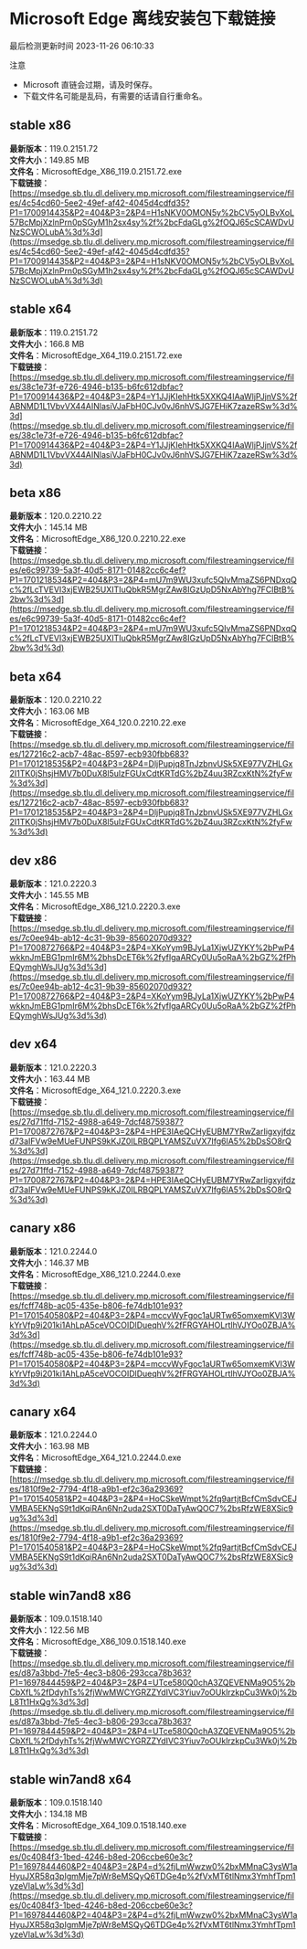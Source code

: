 # Microsoft Edge 离线安装包下载链接
最后检测更新时间
2023-11-26 06:10:33

注意
* Microsoft 直链会过期，请及时保存。
* 下载文件名可能是乱码，有需要的话请自行重命名。

## stable x86
**最新版本**：119.0.2151.72  
**文件大小**：149.85 MB  
**文件名**：MicrosoftEdge_X86_119.0.2151.72.exe  
**下载链接**：[https://msedge.sb.tlu.dl.delivery.mp.microsoft.com/filestreamingservice/files/4c54cd60-5ee2-49ef-af42-4045d4cdfd35?P1=1700914435&P2=404&P3=2&P4=H1sNKV0OMON5y%2bCV5yOLBvXoL57BcMpjXzlnPrn0pSGyM1h2sx4sy%2f%2bcFdaGLg%2fOQJ65cSCAWDvUNzSCWOLubA%3d%3d](https://msedge.sb.tlu.dl.delivery.mp.microsoft.com/filestreamingservice/files/4c54cd60-5ee2-49ef-af42-4045d4cdfd35?P1=1700914435&P2=404&P3=2&P4=H1sNKV0OMON5y%2bCV5yOLBvXoL57BcMpjXzlnPrn0pSGyM1h2sx4sy%2f%2bcFdaGLg%2fOQJ65cSCAWDvUNzSCWOLubA%3d%3d)  

## stable x64
**最新版本**：119.0.2151.72  
**文件大小**：166.8 MB  
**文件名**：MicrosoftEdge_X64_119.0.2151.72.exe  
**下载链接**：[https://msedge.sb.tlu.dl.delivery.mp.microsoft.com/filestreamingservice/files/38c1e73f-e726-4946-b135-b6fc612dbfac?P1=1700914436&P2=404&P3=2&P4=Y1JJjKIehHtk5XXKQ4IAaWljPJjnVS%2fABNMD1L1VbvVX44AINlasiVJaFbH0CJv0vJ6nhVSJG7EHiK7zazeRSw%3d%3d](https://msedge.sb.tlu.dl.delivery.mp.microsoft.com/filestreamingservice/files/38c1e73f-e726-4946-b135-b6fc612dbfac?P1=1700914436&P2=404&P3=2&P4=Y1JJjKIehHtk5XXKQ4IAaWljPJjnVS%2fABNMD1L1VbvVX44AINlasiVJaFbH0CJv0vJ6nhVSJG7EHiK7zazeRSw%3d%3d)  

## beta x86
**最新版本**：120.0.2210.22  
**文件大小**：145.14 MB  
**文件名**：MicrosoftEdge_X86_120.0.2210.22.exe  
**下载链接**：[https://msedge.sb.tlu.dl.delivery.mp.microsoft.com/filestreamingservice/files/e6c99739-5a3f-40d5-8171-01482cc6c4ef?P1=1701218534&P2=404&P3=2&P4=mU7m9WU3xufc5QIvMmaZS6PNDxqQc%2fLcTVEVI3xjEWB25UXITIuQbkR5MgrZAw8IGzUpD5NxAbYhg7FClBtB%2bw%3d%3d](https://msedge.sb.tlu.dl.delivery.mp.microsoft.com/filestreamingservice/files/e6c99739-5a3f-40d5-8171-01482cc6c4ef?P1=1701218534&P2=404&P3=2&P4=mU7m9WU3xufc5QIvMmaZS6PNDxqQc%2fLcTVEVI3xjEWB25UXITIuQbkR5MgrZAw8IGzUpD5NxAbYhg7FClBtB%2bw%3d%3d)  

## beta x64
**最新版本**：120.0.2210.22  
**文件大小**：163.06 MB  
**文件名**：MicrosoftEdge_X64_120.0.2210.22.exe  
**下载链接**：[https://msedge.sb.tlu.dl.delivery.mp.microsoft.com/filestreamingservice/files/127216c2-acb7-48ac-8597-ecb930fbb683?P1=1701218535&P2=404&P3=2&P4=DljPupjq8TnJzbnvUSk5XE977VZHLGx2I1TK0jShsjHMV7b0DuX8l5ulzFGUxCdtKRTdG%2bZ4uu3RZcxKtN%2fyFw%3d%3d](https://msedge.sb.tlu.dl.delivery.mp.microsoft.com/filestreamingservice/files/127216c2-acb7-48ac-8597-ecb930fbb683?P1=1701218535&P2=404&P3=2&P4=DljPupjq8TnJzbnvUSk5XE977VZHLGx2I1TK0jShsjHMV7b0DuX8l5ulzFGUxCdtKRTdG%2bZ4uu3RZcxKtN%2fyFw%3d%3d)  

## dev x86
**最新版本**：121.0.2220.3  
**文件大小**：145.55 MB  
**文件名**：MicrosoftEdge_X86_121.0.2220.3.exe  
**下载链接**：[https://msedge.sb.tlu.dl.delivery.mp.microsoft.com/filestreamingservice/files/7c0ee94b-ab12-4c31-9b39-85602070d932?P1=1700872766&P2=404&P3=2&P4=XKoYym9BJyLa1XjwUZYKY%2bPwP4wkknJmEBG1pmIr6M%2bhsDcET6k%2fyfIgaARCy0Uu5oRaA%2bGZ%2fPhEQymghWsJUg%3d%3d](https://msedge.sb.tlu.dl.delivery.mp.microsoft.com/filestreamingservice/files/7c0ee94b-ab12-4c31-9b39-85602070d932?P1=1700872766&P2=404&P3=2&P4=XKoYym9BJyLa1XjwUZYKY%2bPwP4wkknJmEBG1pmIr6M%2bhsDcET6k%2fyfIgaARCy0Uu5oRaA%2bGZ%2fPhEQymghWsJUg%3d%3d)  

## dev x64
**最新版本**：121.0.2220.3  
**文件大小**：163.44 MB  
**文件名**：MicrosoftEdge_X64_121.0.2220.3.exe  
**下载链接**：[https://msedge.sb.tlu.dl.delivery.mp.microsoft.com/filestreamingservice/files/27d71ffd-7152-4988-a649-7dcf48759387?P1=1700872767&P2=404&P3=2&P4=HPE3IAeQCHyEUBM7YRwZarIigxyjfdzd73aIFVw9eMUeFUNPS9kKJZ0ILRBQPLYAMSZuVX7Ifg6lA5%2bDsSO8rQ%3d%3d](https://msedge.sb.tlu.dl.delivery.mp.microsoft.com/filestreamingservice/files/27d71ffd-7152-4988-a649-7dcf48759387?P1=1700872767&P2=404&P3=2&P4=HPE3IAeQCHyEUBM7YRwZarIigxyjfdzd73aIFVw9eMUeFUNPS9kKJZ0ILRBQPLYAMSZuVX7Ifg6lA5%2bDsSO8rQ%3d%3d)  

## canary x86
**最新版本**：121.0.2244.0  
**文件大小**：146.37 MB  
**文件名**：MicrosoftEdge_X86_121.0.2244.0.exe  
**下载链接**：[https://msedge.sb.tlu.dl.delivery.mp.microsoft.com/filestreamingservice/files/fcff748b-ac05-435e-b806-fe74db101e93?P1=1701540580&P2=404&P3=2&P4=mccvWyFgoc1aURTw65omxemKVl3WkYrVfp9i201ki1AhLpA5ceVOCOIDlDueqhV%2fFRGYAHOLrtlhVJYOo0ZBJA%3d%3d](https://msedge.sb.tlu.dl.delivery.mp.microsoft.com/filestreamingservice/files/fcff748b-ac05-435e-b806-fe74db101e93?P1=1701540580&P2=404&P3=2&P4=mccvWyFgoc1aURTw65omxemKVl3WkYrVfp9i201ki1AhLpA5ceVOCOIDlDueqhV%2fFRGYAHOLrtlhVJYOo0ZBJA%3d%3d)  

## canary x64
**最新版本**：121.0.2244.0  
**文件大小**：163.98 MB  
**文件名**：MicrosoftEdge_X64_121.0.2244.0.exe  
**下载链接**：[https://msedge.sb.tlu.dl.delivery.mp.microsoft.com/filestreamingservice/files/1810f9e2-7794-4f18-a9b1-ef2c36a29369?P1=1701540581&P2=404&P3=2&P4=HoCSkeWmpt%2fq9artjtBcfCmSdvCEJVMBA5EKNgS9t1dKqiRAn6Nn2uda2SXT0DaTyAwQOC7%2bsRfzWE8XSic9ug%3d%3d](https://msedge.sb.tlu.dl.delivery.mp.microsoft.com/filestreamingservice/files/1810f9e2-7794-4f18-a9b1-ef2c36a29369?P1=1701540581&P2=404&P3=2&P4=HoCSkeWmpt%2fq9artjtBcfCmSdvCEJVMBA5EKNgS9t1dKqiRAn6Nn2uda2SXT0DaTyAwQOC7%2bsRfzWE8XSic9ug%3d%3d)  

## stable win7and8 x86
**最新版本**：109.0.1518.140  
**文件大小**：122.56 MB  
**文件名**：MicrosoftEdge_X86_109.0.1518.140.exe  
**下载链接**：[https://msedge.sb.tlu.dl.delivery.mp.microsoft.com/filestreamingservice/files/d87a3bbd-7fe5-4ec3-b806-293cca78b363?P1=1697844459&P2=404&P3=2&P4=UTce580Q0chA3ZQEVENMa9O5%2bCbXfL%2fDdyhTs%2fjWwMWCYGRZZYdIVC3Yiuv7oOUklrzkpCu3Wk0j%2bL8Tt1HxQg%3d%3d](https://msedge.sb.tlu.dl.delivery.mp.microsoft.com/filestreamingservice/files/d87a3bbd-7fe5-4ec3-b806-293cca78b363?P1=1697844459&P2=404&P3=2&P4=UTce580Q0chA3ZQEVENMa9O5%2bCbXfL%2fDdyhTs%2fjWwMWCYGRZZYdIVC3Yiuv7oOUklrzkpCu3Wk0j%2bL8Tt1HxQg%3d%3d)  

## stable win7and8 x64
**最新版本**：109.0.1518.140  
**文件大小**：134.18 MB  
**文件名**：MicrosoftEdge_X64_109.0.1518.140.exe  
**下载链接**：[https://msedge.sb.tlu.dl.delivery.mp.microsoft.com/filestreamingservice/files/0c4084f3-1bed-4246-b8ed-206ccbe60e3c?P1=1697844460&P2=404&P3=2&P4=d%2fjLmWwzw0%2bxMMnaC3ysW1aHyuJXR58q3pIgmMje7pWr8eMSQyQ6TDGe4p%2fVxMT6tlNmx3YmhfTpm1yzeVlaLw%3d%3d](https://msedge.sb.tlu.dl.delivery.mp.microsoft.com/filestreamingservice/files/0c4084f3-1bed-4246-b8ed-206ccbe60e3c?P1=1697844460&P2=404&P3=2&P4=d%2fjLmWwzw0%2bxMMnaC3ysW1aHyuJXR58q3pIgmMje7pWr8eMSQyQ6TDGe4p%2fVxMT6tlNmx3YmhfTpm1yzeVlaLw%3d%3d)  

